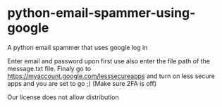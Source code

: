 # python-email-spammer-using-google
A python email spammer that uses google log in

Enter email and password upon first use
also enter the file path of the message.txt file.
Finaly go to https://myaccount.google.com/lesssecureapps and turn on less secure apps
and you are set to go ;)
(Make sure 2FA is off)

Our license does not allow distribution
